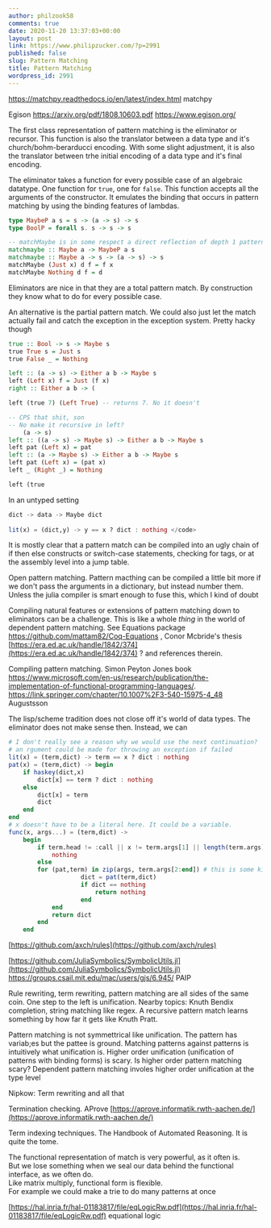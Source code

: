 ```yaml
---
author: philzook58
comments: true
date: 2020-11-20 13:37:03+00:00
layout: post
link: https://www.philipzucker.com/?p=2991
published: false
slug: Pattern Matching
title: Pattern Matching
wordpress_id: 2991
---
```


https://matchpy.readthedocs.io/en/latest/index.html matchpy

Egison https://arxiv.org/pdf/1808.10603.pdf https://www.egison.org/

The first class representation of pattern matching is the eliminator or recursor. This function is also the translator between a data type and it's church/bohm-berarducci encoding. With some slight adjustment, it is also the translator between trhe initial encoding of a data type and it's final encoding.

The eliminator takes a function for every possible case of an algebraic datatype. One function for `true`, one for `false`. This function accepts all the arguments of the constructor. It emulates the binding that occurs in pattern matching by using the binding features of lambdas.


```haskell
type MaybeP a s = s -> (a -> s) -> s
type BoolP = forall s. s -> s -> s

-- matchMaybe is in some respect a direct reflection of depth 1 pattern matching as a function
matchmaybe :: Maybe a -> MaybeP a s
matchmaybe :: Maybe a -> s -> (a -> s) -> s
matchMaybe (Just x) d f = f x
matchMaybe Nothing d f = d  
```
Eliminators are nice in that they are a total pattern match. By construction they know what to do for every possible case.

An alternative is the partial pattern match. We could also just let the match actually fail and catch the exception in the exception system. Pretty hacky though


```haskell
true :: Bool -> s -> Maybe s
true True s = Just s
true False _ = Nothing

left :: (a -> s) -> Either a b -> Maybe s
left (Left x) f = Just (f x)
right :: Either a b -> (

left (true 7) (Left True) -- returns 7. No it doesn't

-- CPS that shit, son
-- No make it recursive in left?
    (a -> s)
left :: ((a -> s) -> Maybe s) -> Either a b -> Maybe s
left pat (Left x) = pat 
left :: (a -> Maybe s) -> Either a b -> Maybe s
left pat (Left x) = (pat x)
left _ (Right _) = Nothing

left (true 
```


In an untyped setting

```julia
dict -> data -> Maybe dict
 
lit(x) = (dict,y) -> y == x ? dict : nothing </code>
```

It is mostly clear that a pattern match can be compiled into an ugly chain of if then else constructs or switch-case statements, checking for tags, or at the assembly level into a jump table.

Open pattern matching. Pattern macthing can be compiled a little bit more if we don't pass the arguments in a dictionary, but instead number them. Unless the julia compiler is smart enough to fuse this, which I kind of doubt

Compiling natural features or extensions of pattern matching down to eliminators can be a challenge. This is like a whole _thing_ in the world of dependent pattern matching. See Equations package https://github.com/mattam82/Coq-Equations , Conor Mcbride's thesis [https://era.ed.ac.uk/handle/1842/374](https://era.ed.ac.uk/handle/1842/374) ? and references therein.


Compiling pattern matching. Simon Peyton Jones book https://www.microsoft.com/en-us/research/publication/the-implementation-of-functional-programming-languages/.  https://link.springer.com/chapter/10.1007%2F3-540-15975-4_48 Augustsson

The lisp/scheme tradition does not close off it's world of data types. The eliminator does not make sense then. Instead, we can

```julia 
# I don't really see a reason why we would use the next continuation?
# an rgument could be made for throwing an exception if failed
lit(x) = (term,dict) -> term == x ? dict : nothing
pat(x) = (term,dict) -> begin
    if haskey(dict,x)
        dict[x] == term ? dict : nothing
    else
        dict[x] = term
        dict
    end
end
# x doesn't have to be a literal here. It could be a variable.
func(x, args...) = (term,dict) -> 
    begin
        if term.head != :call || x != term.args[1] || length(term.args) != length(args) + 1
            nothing
        else          
        for (pat,term) in zip(args, term.args[2:end]) # this is some kind of bind operation / apply <*>
                    dict = pat(term,dict)
                    if dict == nothing
                        return nothing
                    end
            end
            return dict
        end
    end

```

[https://github.com/axch/rules](https://github.com/axch/rules)


[https://github.com/JuliaSymbolics/SymbolicUtils.jl](https://github.com/JuliaSymbolics/SymbolicUtils.jl) https://groups.csail.mit.edu/mac/users/gjs/6.945/  PAIP


Rule rewriting, term rewriting, pattern matching are all sides of the same coin. One step to the left is unification. Nearby topics: Knuth Bendix completion, string matching like regex. A recursive pattern match learns something by how far it gets like Knuth Pratt.


Pattern matching is not symmettrical like unification. The pattern has variab;es but the pattee is ground. Matching patterns against patterns is intuitively what unification is. Higher order unification (unification of patterns with binding forms) is scary. Is higher order pattern matching scary? Dependent pattern matching involes higher order unification at the type level

Nipkow: Term rewriting and all that


Termination checking. AProve [https://aprove.informatik.rwth-aachen.de/](https://aprove.informatik.rwth-aachen.de/)



Term indexing techniques. The Handbook of Automated Reasoning. It is quite the tome.


The functional representation of match is very powerful, as it often is.  
But we lose something when we seal our data behind the functional interface, as we often do.  
Like matrix multiply, functional form is flexible.  
For example we could make a trie to do many patterns at once

[https://hal.inria.fr/hal-01183817/file/eqLogicRw.pdf](https://hal.inria.fr/hal-01183817/file/eqLogicRw.pdf) equational logic



